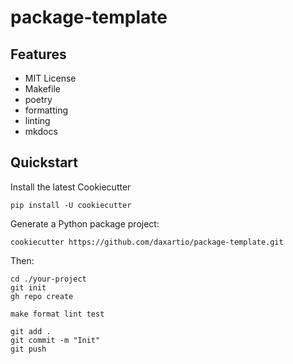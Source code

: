 # package-template

## Features

- MIT License
- Makefile
- poetry
- formatting
- linting
- mkdocs

## Quickstart

Install the latest Cookiecutter

```
pip install -U cookiecutter
```

Generate a Python package project:

```
cookiecutter https://github.com/daxartio/package-template.git
```

Then:

```
cd ./your-project
git init
gh repo create

make format lint test

git add .
git commit -m "Init"
git push
```
